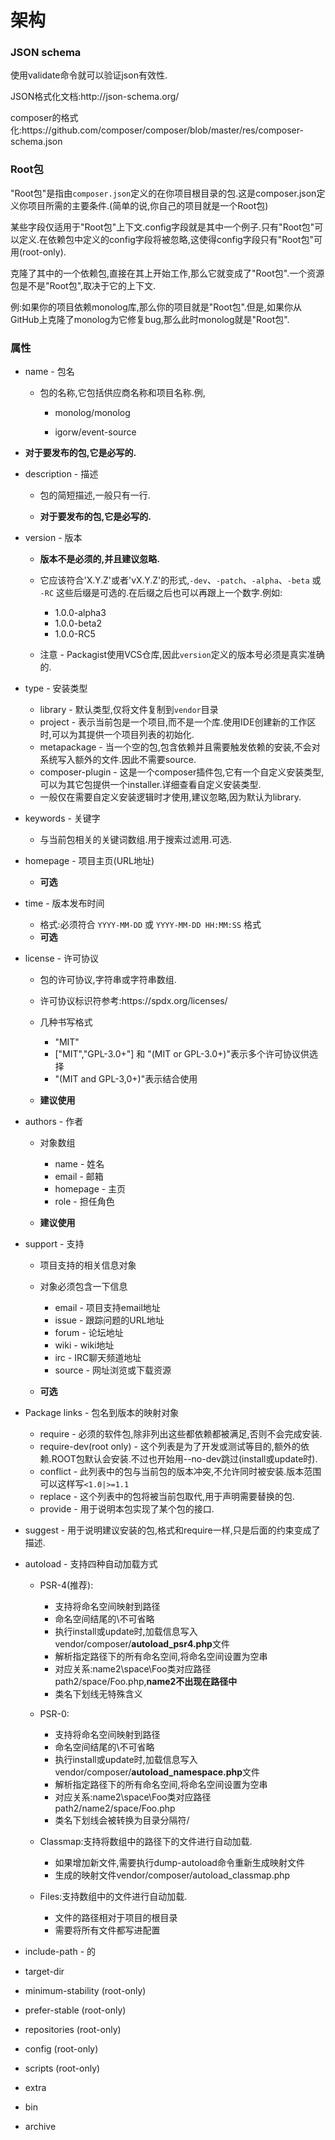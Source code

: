 # 架构

### JSON schema

使用validate命令就可以验证json有效性.

JSON格式化文档:http:\/\/json-schema.org\/

composer的格式化:https:\/\/github.com\/composer\/composer\/blob\/master\/res\/composer-schema.json

### Root包

"Root包"是指由`composer.json`定义的在你项目根目录的包.这是composer.json定义你项目所需的主要条件.\(简单的说,你自己的项目就是一个Root包\)

某些字段仅适用于"Root包"上下文.config字段就是其中一个例子.只有"Root包"可以定义.在依赖包中定义的config字段将被忽略,这使得config字段只有"Root包"可用\(root-only\).

克隆了其中的一个依赖包,直接在其上开始工作,那么它就变成了"Root包".一个资源包是不是"Root包",取决于它的上下文.

例:如果你的项目依赖monolog库,那么你的项目就是"Root包".但是,如果你从GitHub上克隆了monolog为它修复bug,那么此时monolog就是"Root包".

### 属性

* name - 包名

  * 包的名称,它包括供应商名称和项目名称.例,

    * monolog\/monolog

    * igorw\/event-source




* **对于要发布的包,它是必写的.**

* description - 描述

  * 包的简短描述,一般只有一行.

  * **对于要发布的包,它是必写的.**



* version - 版本

  * **版本不是必须的,并且建议忽略.**

  * 它应该符合'X.Y.Z'或者'vX.Y.Z'的形式,`-dev`、`-patch`、`-alpha`、`-beta` 或 `-RC` 这些后缀是可选的.在后缀之后也可以再跟上一个数字.例如:

    * 1.0.0-alpha3
    * 1.0.0-beta2
    * 1.0.0-RC5

  * 注意 - Packagist使用VCS仓库,因此`version`定义的版本号必须是真实准确的.



* type - 安装类型

  * library - 默认类型,仅将文件复制到`vendor`目录
  * project - 表示当前包是一个项目,而不是一个库.使用IDE创建新的工作区时,可以为其提供一个项目列表的初始化.
  * metapackage - 当一个空的包,包含依赖并且需要触发依赖的安装,不会对系统写入额外的文件.因此不需要source.
  * composer-plugin - 这是一个composer插件包,它有一个自定义安装类型,可以为其它包提供一个installer.详细查看自定义安装类型.
  * 一般仅在需要自定义安装逻辑时才使用,建议忽略,因为默认为library.

* keywords - 关键字

  * 与当前包相关的关键词数组.用于搜索过滤用.可选.

* homepage - 项目主页\(URL地址\)

  * **可选**

* time - 版本发布时间

  * 格式:必须符合 `YYYY-MM-DD` 或 `YYYY-MM-DD HH:MM:SS` 格式
  * **可选**

* license - 许可协议

  * 包的许可协议,字符串或字符串数组.
  * 许可协议标识符参考:https:\/\/spdx.org\/licenses\/
  * 几种书写格式

    * "MIT"
    * \["MIT","GPL-3.0+"\] 和 "\(MIT or GPL-3.0+\)"表示多个许可协议供选择
    * "\(MIT and GPL-3,0+\)"表示结合使用

  * **建议使用**



* authors - 作者

  * 对象数组

    * name - 姓名
    * email - 邮箱
    * homepage - 主页
    * role - 担任角色

  * **建议使用**



* support - 支持

  * 项目支持的相关信息对象
  * 对象必须包含一下信息

    * email - 项目支持email地址
    * issue - 跟踪问题的URL地址
    * forum - 论坛地址
    * wiki - wiki地址
    * irc - IRC聊天频道地址
    * source - 网址浏览或下载资源

  * **可选**



* Package links - 包名到版本的映射对象

  * require - 必须的软件包,除非列出这些都依赖都被满足,否则不会完成安装.
  * require-dev\(root only\) - 这个列表是为了开发或测试等目的,额外的依赖.ROOT包默认会安装.不过也开始用--no-dev跳过\(install或update时\).
  * conflict - 此列表中的包与当前包的版本冲突,不允许同时被安装.版本范围可以这样写`<1.0|>=1.1`
  * replace - 这个列表中的包将被当前包取代,用于声明需要替换的包.
  * provide - 用于说明本包实现了某个包的接口.

* suggest - 用于说明建议安装的包,格式和require一样,只是后面的约束变成了描述.

* autoload - 支持四种自动加载方式

  * PSR-4\(推荐\):

    * 支持将命名空间映射到路径
    * 命名空间结尾的\不可省略
    * 执行install或update时,加载信息写入vendor\/composer\/**autoload\_psr4.php**文件
    * 解析指定路径下的所有命名空间,将命名空间设置为空串
    * 对应关系:name2\space\Foo类对应路径path2\/space\/Foo.php,**name2不出现在路径中**
    * 类名下划线无特殊含义

  * PSR-0:

    * 支持将命名空间映射到路径
    * 命名空间结尾的\不可省略
    * 执行install或update时,加载信息写入vendor\/composer\/**autoload\_namespace.php**文件
    * 解析指定路径下的所有命名空间,将命名空间设置为空串
    * 对应关系:name2\space\Foo类对应路径path2\/name2\/space\/Foo.php
    * 类名下划线会被转换为目录分隔符\/

  * Classmap:支持将数组中的路径下的文件进行自动加载.

    * 如果增加新文件,需要执行dump-autoload命令重新生成映射文件
    * 生成的映射文件vendor\/composer\/autoload\_classmap.php

  * Files:支持数组中的文件进行自动加载.

    * 文件的路径相对于项目的根目录
    * 需要将所有文件都写进配置



* include-path - 的

* target-dir

* minimum-stability \(root-only\)

* prefer-stable \(root-only\)

* repositories \(root-only\)

* config \(root-only\)

* scripts \(root-only\)

* extra

* bin

* archive


